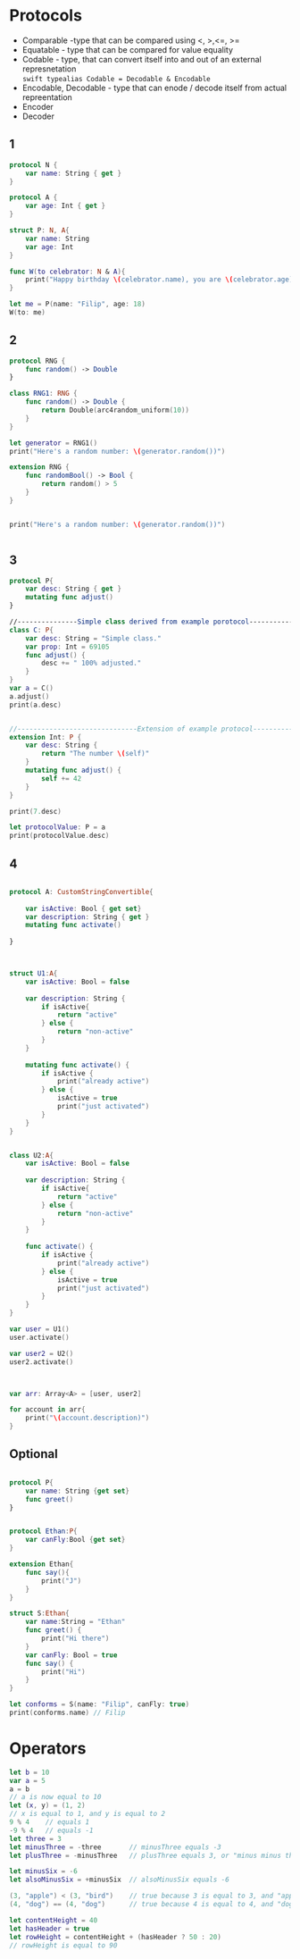 # Protocols

* Comparable -type that can be compared using <, >,<=, >=
*  Equatable - type that can be compared for value equality
* Codable - type, that can convert itself into and out of an external represnetation  
```swift typealias Codable = Decodable & Encodable```  
* Encodable, Decodable - type that can enode / decode itself from actual repreentation
* Encoder
* Decoder


## 1
```swift
protocol N {
    var name: String { get }
}

protocol A {
    var age: Int { get }
}

struct P: N, A{
    var name: String
    var age: Int
}

func W(to celebrator: N & A){
    print("Happy birthday \(celebrator.name), you are \(celebrator.age) !")
}

let me = P(name: "Filip", age: 18)
W(to: me)

```

## 2
```swift
protocol RNG {
    func random() -> Double
}

class RNG1: RNG {
    func random() -> Double {
        return Double(arc4random_uniform(10))
    }
}

let generator = RNG1()
print("Here's a random number: \(generator.random())")

extension RNG {
    func randomBool() -> Bool {
        return random() > 5
    }
}


print("Here's a random number: \(generator.random())")



```


## 3
```swift
protocol P{
    var desc: String { get }
    mutating func adjust()
}

//---------------Simple class derived from example porotocol--------------
class C: P{
    var desc: String = "Simple class."
    var prop: Int = 69105
    func adjust() {
        desc += " 100% adjusted."
    }
}
var a = C()
a.adjust()
print(a.desc)


//------------------------------Extension of example protocol---------------------
extension Int: P {
    var desc: String {
        return "The number \(self)"
    }
    mutating func adjust() {
        self += 42
    }
}

print(7.desc)

let protocolValue: P = a
print(protocolValue.desc)
```

## 4
```swift

protocol A: CustomStringConvertible{
    
    var isActive: Bool { get set}
    var description: String { get }
    mutating func activate()
    
}



struct U1:A{
    var isActive: Bool = false
    
    var description: String {
        if isActive{
            return "active"
        } else {
            return "non-active"
        }
    }
    
    mutating func activate() {
        if isActive {
            print("already active")
        } else {
            isActive = true
            print("just activated")
        }
    }
}


class U2:A{
    var isActive: Bool = false
    
    var description: String {
        if isActive{
            return "active"
        } else {
            return "non-active"
        }
    }
    
    func activate() {
        if isActive {
            print("already active")
        } else {
            isActive = true
            print("just activated")
        }
    }
}

var user = U1()
user.activate()

var user2 = U2()
user2.activate()



var arr: Array<A> = [user, user2]

for account in arr{
    print("\(account.description)")
}

```

## Optional
```swift

protocol P{
    var name: String {get set}
    func greet()
}


protocol Ethan:P{
    var canFly:Bool {get set}
}

extension Ethan{
    func say(){
        print("J")
    }
}

struct S:Ethan{
    var name:String = "Ethan"
    func greet() {
        print("Hi there")
    }
    var canFly: Bool = true
    func say() {
        print("Hi")
    }
}

let conforms = S(name: "Filip", canFly: true)
print(conforms.name) // Filip


```


# Operators
```swift
let b = 10
var a = 5
a = b
// a is now equal to 10
let (x, y) = (1, 2)
// x is equal to 1, and y is equal to 2
9 % 4    // equals 1
-9 % 4   // equals -1
let three = 3
let minusThree = -three       // minusThree equals -3
let plusThree = -minusThree   // plusThree equals 3, or "minus minus three"

let minusSix = -6
let alsoMinusSix = +minusSix  // alsoMinusSix equals -6

(3, "apple") < (3, "bird")    // true because 3 is equal to 3, and "apple" is less than "bird"
(4, "dog") == (4, "dog")      // true because 4 is equal to 4, and "dog" is equal to "dog"

let contentHeight = 40
let hasHeader = true
let rowHeight = contentHeight + (hasHeader ? 50 : 20)
// rowHeight is equal to 90
```
